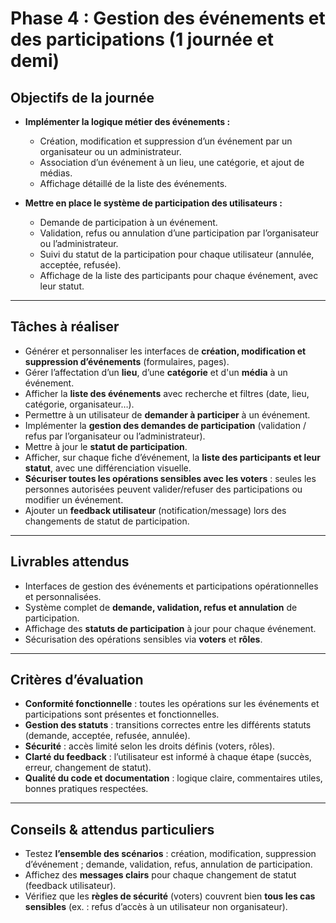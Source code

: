 # Phase 4 : Gestion des événements et des participations (1 journée et demi)

## Objectifs de la journée

- **Implémenter la logique métier des événements :**
  - Création, modification et suppression d’un événement par un organisateur ou un administrateur.
  - Association d’un événement à un lieu, une catégorie, et ajout de médias.
  - Affichage détaillé de la liste des événements.

- **Mettre en place le système de participation des utilisateurs :**
  - Demande de participation à un événement.
  - Validation, refus ou annulation d’une participation par l’organisateur ou l’administrateur.
  - Suivi du statut de la participation pour chaque utilisateur (annulée, acceptée, refusée).
  - Affichage de la liste des participants pour chaque événement, avec leur statut.

---

## Tâches à réaliser

- Générer et personnaliser les interfaces de **création, modification et suppression d’événements** (formulaires, pages).
- Gérer l’affectation d’un **lieu**, d’une **catégorie** et d'un **média** à un événement.
- Afficher la **liste des événements** avec recherche et filtres (date, lieu, catégorie, organisateur…).
- Permettre à un utilisateur de **demander à participer** à un événement.
- Implémenter la **gestion des demandes de participation** (validation / refus par l’organisateur ou l’administrateur).
- Mettre à jour le **statut de participation**.
- Afficher, sur chaque fiche d’événement, la **liste des participants et leur statut**, avec une différenciation visuelle.
- **Sécuriser toutes les opérations sensibles avec les voters** : seules les personnes autorisées peuvent valider/refuser des participations ou modifier un événement.
- Ajouter un **feedback utilisateur** (notification/message) lors des changements de statut de participation.

---

## Livrables attendus

- Interfaces de gestion des événements et participations opérationnelles et personnalisées.
- Système complet de **demande, validation, refus et annulation** de participation.
- Affichage des **statuts de participation** à jour pour chaque événement.
- Sécurisation des opérations sensibles via **voters** et **rôles**.

---

## Critères d’évaluation

- **Conformité fonctionnelle** : toutes les opérations sur les événements et participations sont présentes et fonctionnelles.
- **Gestion des statuts** : transitions correctes entre les différents statuts (demande, acceptée, refusée, annulée).
- **Sécurité** : accès limité selon les droits définis (voters, rôles).
- **Clarté du feedback** : l’utilisateur est informé à chaque étape (succès, erreur, changement de statut).
- **Qualité du code et documentation** : logique claire, commentaires utiles, bonnes pratiques respectées.

---

## Conseils & attendus particuliers

- Testez **l’ensemble des scénarios** : création, modification, suppression d’événement ; demande, validation, refus, annulation de participation.
- Affichez des **messages clairs** pour chaque changement de statut (feedback utilisateur).
- Vérifiez que les **règles de sécurité** (voters) couvrent bien **tous les cas sensibles** (ex. : refus d’accès à un utilisateur non organisateur).

